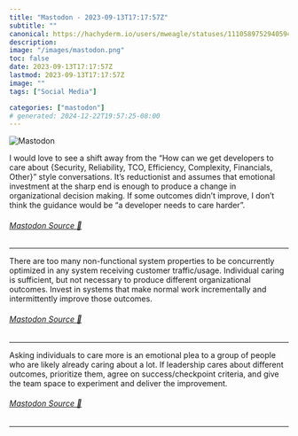 ```yaml
---
title: "Mastodon - 2023-09-13T17:17:57Z"
subtitle: ""
canonical: https://hachyderm.io/users/mweagle/statuses/111058975294059473
description:
image: "/images/mastodon.png"
toc: false
date: 2023-09-13T17:17:57Z
lastmod: 2023-09-13T17:17:57Z
image: ""
tags: ["Social Media"]

categories: ["mastodon"]
# generated: 2024-12-22T19:57:25-08:00
---
```

![Mastodon](/images/mastodon.png)

<p>I would love to see a shift away from the “How can we get developers to care about {Security, Reliability, TCO, Efficiency, Complexity, Financials, Other}” style conversations. It’s reductionist and assumes that emotional investment at the sharp end is enough to produce a change in organizational decision making.  If some outcomes didn’t improve, I don’t think the guidance would be “a developer needs to care harder”.</p>


###### [Mastodon Source 🐘](https://hachyderm.io/@mweagle/111058975294059473)

___

<p>There are too many non-functional system properties to be concurrently optimized in any system receiving customer traffic/usage. Individual caring is sufficient, but not necessary to produce different organizational outcomes. Invest in systems that make normal work incrementally and intermittently improve those outcomes.</p>


###### [Mastodon Source 🐘](https://hachyderm.io/@mweagle/111058977124118387)

___

<p>Asking individuals to care more is an emotional plea to a group of people who are likely already caring about a lot. If leadership cares about different outcomes, prioritize them, agree on success/checkpoint criteria, and give the team space to experiment and deliver the improvement.</p>


###### [Mastodon Source 🐘](https://hachyderm.io/@mweagle/111058979365708109)

___
